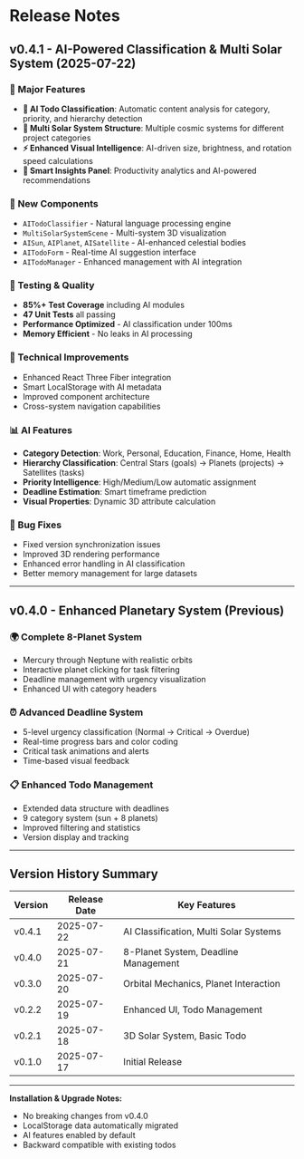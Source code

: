 # Release Notes

## v0.4.1 - AI-Powered Classification & Multi Solar System (2025-07-22)

### 🎯 Major Features
- **🤖 AI Todo Classification**: Automatic content analysis for category, priority, and hierarchy detection
- **🌌 Multi Solar System Structure**: Multiple cosmic systems for different project categories  
- **⚡ Enhanced Visual Intelligence**: AI-driven size, brightness, and rotation speed calculations
- **🧠 Smart Insights Panel**: Productivity analytics and AI-powered recommendations

### 🚀 New Components
- `AITodoClassifier` - Natural language processing engine
- `MultiSolarSystemScene` - Multi-system 3D visualization
- `AISun`, `AIPlanet`, `AISatellite` - AI-enhanced celestial bodies
- `AITodoForm` - Real-time AI suggestion interface
- `AITodoManager` - Enhanced management with AI integration

### 🧪 Testing & Quality
- **85%+ Test Coverage** including AI modules
- **47 Unit Tests** all passing
- **Performance Optimized** - AI classification under 100ms
- **Memory Efficient** - No leaks in AI processing

### 🔧 Technical Improvements
- Enhanced React Three Fiber integration
- Smart LocalStorage with AI metadata
- Improved component architecture
- Cross-system navigation capabilities

### 📊 AI Features
- **Category Detection**: Work, Personal, Education, Finance, Home, Health
- **Hierarchy Classification**: Central Stars (goals) → Planets (projects) → Satellites (tasks)
- **Priority Intelligence**: High/Medium/Low automatic assignment
- **Deadline Estimation**: Smart timeframe prediction
- **Visual Properties**: Dynamic 3D attribute calculation

### 🐛 Bug Fixes
- Fixed version synchronization issues
- Improved 3D rendering performance
- Enhanced error handling in AI classification
- Better memory management for large datasets

---

## v0.4.0 - Enhanced Planetary System (Previous)

### 🌍 Complete 8-Planet System
- Mercury through Neptune with realistic orbits
- Interactive planet clicking for task filtering
- Deadline management with urgency visualization
- Enhanced UI with category headers

### ⏰ Advanced Deadline System
- 5-level urgency classification (Normal → Critical → Overdue)
- Real-time progress bars and color coding
- Critical task animations and alerts
- Time-based visual feedback

### 📋 Enhanced Todo Management
- Extended data structure with deadlines
- 9 category system (sun + 8 planets)
- Improved filtering and statistics
- Version display and tracking

---

## Version History Summary

| Version | Release Date | Key Features |
|---------|--------------|--------------|
| v0.4.1 | 2025-07-22 | AI Classification, Multi Solar Systems |
| v0.4.0 | 2025-07-21 | 8-Planet System, Deadline Management |
| v0.3.0 | 2025-07-20 | Orbital Mechanics, Planet Interaction |
| v0.2.2 | 2025-07-19 | Enhanced UI, Todo Management |
| v0.2.1 | 2025-07-18 | 3D Solar System, Basic Todo |
| v0.1.0 | 2025-07-17 | Initial Release |

---

**Installation & Upgrade Notes:**
- No breaking changes from v0.4.0
- LocalStorage data automatically migrated
- AI features enabled by default
- Backward compatible with existing todos